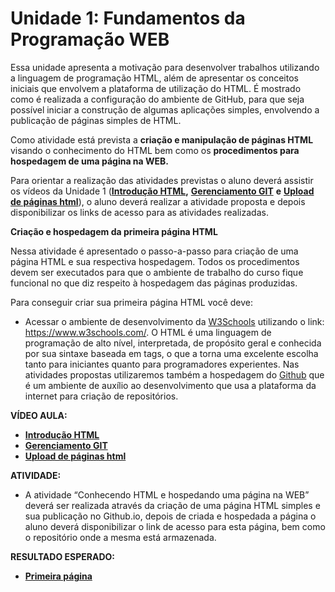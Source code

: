 # Unidade 1: Fundamentos da Programação WEB

Essa unidade apresenta a motivação para desenvolver trabalhos utilizando a linguagem de programação HTML, além de apresentar os conceitos iniciais que envolvem a plataforma de utilização do HTML. É mostrado como é realizada a configuração do ambiente de GitHub, para que seja possível iniciar a construção de algumas aplicações simples, envolvendo a publicação de páginas simples de HTML.

Como atividade está prevista a **criação e manipulação de páginas HTML** visando o conhecimento do HTML bem como os **procedimentos para hospedagem de uma página na WEB.**

Para orientar a realização das atividades previstas o aluno deverá assistir os vídeos da Unidade 1 ([**Introdução HTML**](https://youtu.be/nRVaZEFsON4)**,** [**Gerenciamento GIT**](https://youtu.be/SWKyvojyw3A) **e** [**Upload de páginas html**](https://youtu.be/fAhyi_R-AM4)), o aluno deverá realizar a atividade proposta e depois disponibilizar os links de acesso para as atividades realizadas.

**Criação e hospedagem da primeira página HTML**

Nessa atividade é apresentado o passo-a-passo para criação de uma página HTML e sua respectiva hospedagem. Todos os procedimentos devem ser executados para que o ambiente de trabalho do curso fique funcional no que diz respeito à hospedagem das páginas produzidas.

Para conseguir criar sua primeira página HTML você deve:

- Acessar o ambiente de desenvolvimento da [W3Schools](https://www.w3schools.com/) utilizando o link: <https://www.w3schools.com/>. O HTML é uma linguagem de programação de alto nível, interpretada, de propósito geral e conhecida por sua sintaxe baseada em tags, o que a torna uma excelente escolha tanto para iniciantes quanto para programadores experientes. Nas atividades propostas utilizaremos também a hospedagem do [Github](https://github.com/) que é um ambiente de auxílio ao desenvolvimento que usa a plataforma da internet para criação de repositórios.

**VÍDEO AULA:**

- [**Introdução HTML**](https://youtu.be/nRVaZEFsON4)
- [**Gerenciamento GIT**](https://youtu.be/SWKyvojyw3A)
- [**Upload de páginas html**](https://youtu.be/fAhyi_R-AM4)

**ATIVIDADE:**

- A atividade “Conhecendo HTML e hospedando uma página na WEB” deverá ser realizada através da criação de uma página HTML simples e sua publicação no Github.io, depois de criada e hospedada a página o aluno deverá disponibilizar o link de acesso para esta página, bem como o repositório onde a mesma está armazenada.

**RESULTADO ESPERADO:** 

- [**Primeira página**](https://aula-talento-teck.github.io/)
